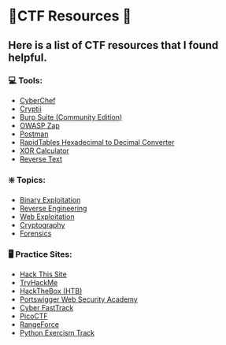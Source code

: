 <h1> 🚩CTF Resources 🚩 </h1>

<h2> Here is a list of CTF resources that I found helpful. </h2>

<h3> 💻 Tools:</h3>

- [CyberChef](https://gchq.github.io/CyberChef/)
- [Cryptii](https://cryptii.com/)
- [Burp Suite (Community Edition)](https://portswigger.net/burp/communitydownload)
- [OWASP Zap](https://www.zaproxy.org/)
- [Postman](https://www.postman.com/)
- [RapidTables Hexadecimal to Decimal Converter](https://www.rapidtables.com/convert/number/hex-to-decimal.html)
- [XOR Calculator](https://xor.pw/)
- [Reverse Text](https://www.textreverse.com/)

<h3> ❇️ Topics:</h3>

- [Binary Exploitation](https://ctf101.org/binary-exploitation/overview/)
- [Reverse Engineering](https://ctf101.org/reverse-engineering/overview/)
- [Web Exploitation](https://ctf101.org/web-exploitation/overview/)
- [Cryptography](https://ctf101.org/cryptography/overview/)
- [Forensics](https://ctf101.org/forensics/overview/)

<h3> 🖥 Practice Sites: </h3>

- [Hack This Site](https://www.hackthissite.org/)
- [TryHackMe](https://tryhackme.com/)
- [HackTheBox (HTB)](https://www.hackthebox.com/)
- [Portswigger Web Security Academy](https://portswigger.net/web-security)
- [Cyber FastTrack](https://www.cyber-fasttrack.org/)
- [PicoCTF](https://picoctf.org/)
- [RangeForce](https://www.rangeforce.com/)
- [Python Exercism Track](https://exercism.org/tracks/python)
